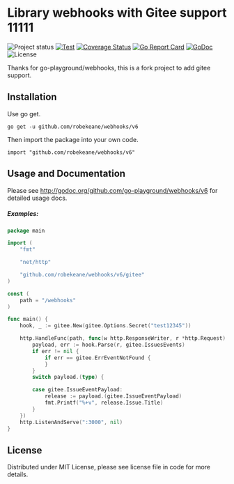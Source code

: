 Library webhooks with Gitee support 11111
================
![Project status](https://img.shields.io/badge/version-6.0.2-green.svg)
[![Test](https://github.com/go-playground/webhooks/workflows/Test/badge.svg?branch=master)](https://github.com/go-playground/webhooks/actions)
[![Coverage Status](https://coveralls.io/repos/go-playground/webhooks/badge.svg?branch=master&service=github)](https://coveralls.io/github/go-playground/webhooks?branch=master)
[![Go Report Card](https://goreportcard.com/badge/robekeane/webhooks)](https://goreportcard.com/report/robekeane/webhooks)
[![GoDoc](https://godoc.org/github.com/robekeane/webhooks/v6?status.svg)](https://godoc.org/github.com/robekeane/webhooks/v6)
![License](https://img.shields.io/dub/l/vibe-d.svg)

Thanks for go-playground/webhooks, this is a fork project to add gitee support.

Installation
------------

Use go get.

```shell
go get -u github.com/robekeane/webhooks/v6
```

Then import the package into your own code.

	import "github.com/robekeane/webhooks/v6"

Usage and Documentation
------

Please see http://godoc.org/github.com/go-playground/webhooks/v6 for detailed usage docs.

##### Examples:
```go
package main

import (
	"fmt"

	"net/http"

	"github.com/robekeane/webhooks/v6/gitee"
)

const (
	path = "/webhooks"
)

func main() {
	hook, _ := gitee.New(gitee.Options.Secret("test12345"))

	http.HandleFunc(path, func(w http.ResponseWriter, r *http.Request) {
		payload, err := hook.Parse(r, gitee.IssuesEvents)
		if err != nil {
			if err == gitee.ErrEventNotFound {
			}
		}
		switch payload.(type) {

		case gitee.IssueEventPayload:
			release := payload.(gitee.IssueEventPayload)
			fmt.Printf("%+v", release.Issue.Title)
		}
	})
	http.ListenAndServe(":3000", nil)
}


```

License
------
Distributed under MIT License, please see license file in code for more details.
